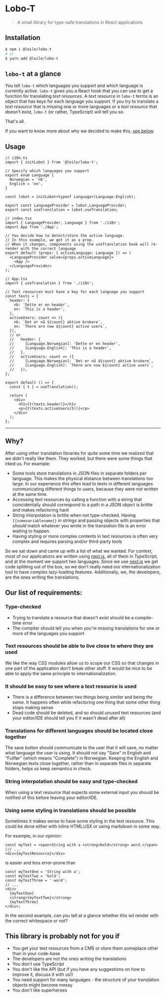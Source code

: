 # Lobo-T

> A small library for type-safe translations in React applications

## Installation

```sh
$ npm i @leile/lobo-t
# or
$ yarn add @leile/lobo-t
```

## `lobo-t` at a glance

You tell `lobo-t` which languages you support and which language is currently active.
`lobo-t` gives you a React hook that you can use to get a function for translating _text resources_.
A _text resource_ in `lobo-t` terms is an object that has keys for each language you support.
If you try to translate a _text resource_ that is missing one or more languages or a _text resource_ that doesn't exist, `lobo-t` (or rather, TypeScript) will tell you so.

That's all.

If you want to know more about why we decided to make this, [see below](#why).

## Usage

```tsx
// i18n.ts
import { initLobot } from '@leile/lobo-t';

// Specify which languages you support
export enum Language {
  Norwegian = 'nb',
  English = 'en',
}

const lobot = initLobot<typeof Language>(Language.English);

export const LanguageProvider = lobot.LanguageProvider;
export const useTranslation = lobot.useTranslation;
```

```tsx
// index.tsx
import { LanguageProvider, Language } from './i18n';
import App from './App';

// You decide how to detect/store the active language.
// In this example, we get it as a prop.
// When it changes, components using the useTranslation hook will re-render with the correct language
export default (props: { activeLanguage: Language }) => (
  <LanguageProvider value={props.activeLanguage}>
    <App />
  </LanguageProvider>
);
```

```tsx
// App.tsx
import { useTranslation } from './i18n';

// Text resources must have a key for each language you support
const texts = {
  header: {
    nb: 'Dette er en header',
    en: 'This is a header',
  },
  activeUsers: count => ({
    nb: `Det er nå ${count} aktive brukere`,
    en: `There are now ${count} active users`,
  }),
  // or
  //   header: {
  //     [Language.Norwegian]: 'Dette er en header',
  //     [Language.English]: 'This is a header',
  //   },
  //   activeUsers: count => ({
  //     [Language.Norwegian]: `Det er nå ${count} aktive brukere`,
  //     [Language.English]: `There are now ${count} active users`,
  //   }),
};

export default () => {
  const { t } = useTranslation();

  return (
    <div>
      <h1>{t(texts.header)}</h1>
      <p>{t(texts.activeUsers(5))}</p>
    </div>
  );
};
```

---

## Why?

After using other translation libraries for quite some time we realized that we didn't really like them.
They worked, but there were some things that irked us. For example:

- Some tools store translations in JSON files in separate folders per language. This makes the physical distance between translations too large. In our experience this often lead to texts in different languages communicating different things to users, because they were not written at the same time.
- Accessing text resources by calling a function with a string that coincidentally should correspond to a path in a JSON object is brittle and makes refactoring hard
- String interpolation is brittle when not type-checked. Having `{{somevariablename}}` in strings and passing objects with properties that _should_ match whatever you wrote in the translation file is an error waiting to happen.
- Having styling or more complex contents in text resources is often very complex and requires parsing and/or third-party tools

So we sat down and came up with a list of what we wanted.
For context, most of our applications are written using [next.js](https://nextjs.org/), all of them in TypeScript, and at the moment we support two languages.
Since we use [next.js](https://nextjs.org/) we get code splitting out of the box, so we don't really need our internationalization tool to have complex lazy-loading features.
Additionally, we, the developers, are the ones writing the translations.

## Our list of requirements:

### Type-checked

- Trying to translate a resource that doesn't exist should be a compile-time error
- The compiler should tell you when you're missing translations for one or more of the languages you support

### Text resources should be able to live close to where they are used

We like the way CSS modules allow us to scope our CSS so that changes in one part of the application don't break other stuff. It would be nice to be able to apply the same principle to internationalization.

### It should be easy to see where a text resource is used

- There is a difference between two things being _similar_ and being _the same_. It happens often while refactoring one thing that some other thing stops making sense
- Dead code should be deleted, and so should unused text resources (and your editor/IDE should tell you if it wasn't dead after all)

### Translations for different languages should be located close together

The save button should communicate to the user that it will save, no matter what language the user is using.
It should not say "Save" in English and "Fullfør" (which means "Complete") in Norwegian.
Keeping the English and Norwegian texts close together, rather than in separate files in separate folders, helps us keep semantics in check.

### String interpolation should be easy and type-checked

When using a text resource that expects some external input you should be notified of this before leaving your editor/IDE.

### Using some styling in translations should be possible

Sometimes it makes sense to have some styling in the text resource.
This could be done either with inline HTML/JSX or using markdown in some way.

For example, in our opinion:

```tsx
const myText = <span>String with a <strong>bold</strong> word.</span>
/// ...
<div>{myTextResource}</div>
```

is easier and less error-prone than

```tsx
const myTextOne = 'String with a';
const myTextTwo = 'bold';
const myTextThree = ' word';
// ...
<div>
  {myTextOne}
  <strong>{myTextTwo}</strong>
  {myTextThree}
</div>;
```

In the second example, can you tell at a glance whether this wil render with the correct whitespace or not?

## This library is probably not for you if

- You get your text resources from a CMS or store them someplace other than in your code-base
- The developers are not the ones writing the translations
- You don't use TypeScript
- You don't like the API (but if you have any suggestions on how to improve it, discuss it with us!)
- You need support for many languages - the structure of your translation objects might become messy
- You don't like superheroes
